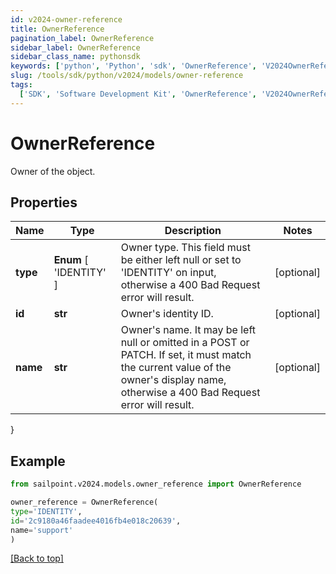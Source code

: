 ```yaml
---
id: v2024-owner-reference
title: OwnerReference
pagination_label: OwnerReference
sidebar_label: OwnerReference
sidebar_class_name: pythonsdk
keywords: ['python', 'Python', 'sdk', 'OwnerReference', 'V2024OwnerReference']
slug: /tools/sdk/python/v2024/models/owner-reference
tags:
  ['SDK', 'Software Development Kit', 'OwnerReference', 'V2024OwnerReference']
---
```


# OwnerReference

Owner of the object.

## Properties

| Name | Type | Description | Notes |
| --- | --- | --- | --- |
| **type** | **Enum** [ 'IDENTITY' ] | Owner type. This field must be either left null or set to 'IDENTITY' on input, otherwise a 400 Bad Request error will result. | [optional] |
| **id** | **str** | Owner's identity ID. | [optional] |
| **name** | **str** | Owner's name. It may be left null or omitted in a POST or PATCH. If set, it must match the current value of the owner's display name, otherwise a 400 Bad Request error will result. | [optional] |

}

## Example

```python
from sailpoint.v2024.models.owner_reference import OwnerReference

owner_reference = OwnerReference(
type='IDENTITY',
id='2c9180a46faadee4016fb4e018c20639',
name='support'
)

```

[[Back to top]](#)
